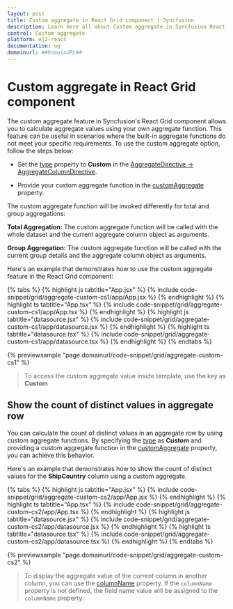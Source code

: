 ```yaml
---
layout: post
title: Custom aggregate in React Grid component | Syncfusion
description: Learn here all about Custom aggregate in Syncfusion React Grid component of Syncfusion Essential JS 2 and more.
control: Custom aggregate 
platform: ej2-react
documentation: ug
domainurl: ##DomainURL##
---
```


# Custom aggregate in React Grid component

The custom aggregate feature in Syncfusion's React Grid component allows you to calculate aggregate values using your own aggregate function. This feature can be useful in scenarios where the built-in aggregate functions do not meet your specific requirements. To use the custom aggregate option, follow the steps below:

* Set the [type](https://ej2.syncfusion.com/react/documentation/api/grid/aggregateColumn/#type) property to **Custom** in the [AggregateDirective -> AggregateColumnDirective](https://ej2.syncfusion.com/react/documentation/api/grid/aggregateColumn/).

* Provide your custom aggregate function in the [customAggregate](https://ej2.syncfusion.com/react/documentation/api/grid/aggregateColumn/#CustomAggregate) property.

The custom aggregate function will be invoked differently for total and group aggregations:

**Total Aggregation:** The custom aggregate function will be called with the whole dataset and the current aggregate column object as arguments.

**Group Aggregation:** The custom aggregate function will be called with the current group details and the aggregate column object as arguments.

Here's an example that demonstrates how to use the custom aggregate feature in the React Grid component:

{% tabs %}
{% highlight js tabtitle="App.jsx" %}
{% include code-snippet/grid/aggregate-custom-cs1/app/App.jsx %}
{% endhighlight %}
{% highlight ts tabtitle="App.tsx" %}
{% include code-snippet/grid/aggregate-custom-cs1/app/App.tsx %}
{% endhighlight %}
{% highlight js tabtitle="datasource.jsx" %}
{% include code-snippet/grid/aggregate-custom-cs1/app/datasource.jsx %}
{% endhighlight %}
{% highlight ts tabtitle="datasource.tsx" %}
{% include code-snippet/grid/aggregate-custom-cs1/app/datasource.tsx %}
{% endhighlight %}
{% endtabs %}

 {% previewsample "page.domainurl/code-snippet/grid/aggregate-custom-cs1" %}

> To access the custom aggregate value inside template, use the key as **Custom**

## Show the count of distinct values in aggregate row

You can calculate the count of distinct values in an aggregate row by using custom aggregate functions. By specifying the [type](https://ej2.syncfusion.com/react/documentation/api/grid/aggregateColumn/#type) as **Custom** and providing a custom aggregate function in the [customAggregate](https://ej2.syncfusion.com/react/documentation/api/grid/aggregateColumn/#CustomAggregate) property, you can achieve this behavior.

Here's an example that demonstrates how to show the count of distinct values for the **ShipCountry** column using a custom aggregate.

{% tabs %}
{% highlight js tabtitle="App.jsx" %}
{% include code-snippet/grid/aggregate-custom-cs2/app/App.jsx %}
{% endhighlight %}
{% highlight ts tabtitle="App.tsx" %}
{% include code-snippet/grid/aggregate-custom-cs2/app/App.tsx %}
{% endhighlight %}
{% highlight js tabtitle="datasource.jsx" %}
{% include code-snippet/grid/aggregate-custom-cs2/app/datasource.jsx %}
{% endhighlight %}
{% highlight ts tabtitle="datasource.tsx" %}
{% include code-snippet/grid/aggregate-custom-cs2/app/datasource.tsx %}
{% endhighlight %}
{% endtabs %}

 {% previewsample "page.domainurl/code-snippet/grid/aggregate-custom-cs2" %}

> To display the aggregate value of the current column in another column, you can use the [columnName](https://ej2.syncfusion.com/react/documentation/api/grid/aggregateColumn/#columnname) property. If the `columnName` property is not defined, the field name value will be assigned to the `columnName` property.